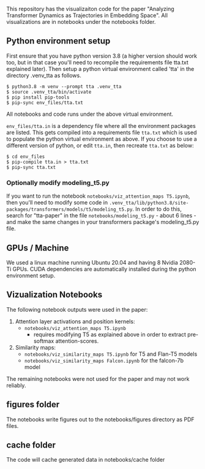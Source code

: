 This repository has the visualizaiton code for the paper "Analyzing Transformer Dynamics as Trajectories in Embedding Space".
All visualizations are in notebooks under the notebooks folder.

## Python environment setup
First ensure that you have python version 3.8 (a higher version should work too, but in that case you'll need to recompile the requirements file tta.txt explained later).
Then setup a python virtual environment called 'tta' in the directory .venv_tta as follows.
```
$ python3.8 -m venv --prompt tta .venv_tta
$ source .venv_tta/bin/activate
$ pip install pip-tools
$ pip-sync env_files/tta.txt
```
All notebooks and code runs under the above virtual environment.

`env_files/tta.in` is a dependency file where all the environment packages are listed. This gets compiled into a requirements file `tta.txt` which is used to populate the python virtual environment as above. If you choose to use a different version of python, or edit `tta.in`, then recreate `tta.txt` as below:

```
$ cd env_files
$ pip-compile tta.in > tta.txt
$ pip-sync tta.txt
```

### Optionally modify modeling_t5.py
If you want to run the notebook `notebooks/viz_attention_maps T5.ipynb`, then you'll need to modify some code in `.venv_tta/lib/python3.8/site-packages/transformers/models/t5/modeling_t5.py`. In order to do this, search for "tta-paper" in the file `notebooks/modeling_t5.py` - about 6 lines - and make the same changes in your transformers package's modeling_t5.py file.


## GPUs / Machine
We used a linux machine running Ubuntu 20.04 and having 8 Nvidia 2080-Ti GPUs. CUDA dependencies are automatically installed during the python environment setup.

## Vizualization Notebooks
The following notebook outputs were used in the paper:
1. Attention layer activations and position kernels:
    * `notebooks/viz_attention_maps T5.ipynb`
        * requires modifying T5 as explained above in order to extract pre-softmax attention-scores.
1. Similarity maps:
    * `notebooks/viz_similarity_maps T5.ipynb` for T5 and Flan-T5 models
    * `notebooks/viz_similarity_maps Falcon.ipynb` for the falcon-7b model

The remaining notebooks were not used for the paper and may not work reliably.

## figures folder
The notebooks write figures out to the notebooks/figures directory as PDF files.

## cache folder
The code will cache generated data in notebooks/cache folder
